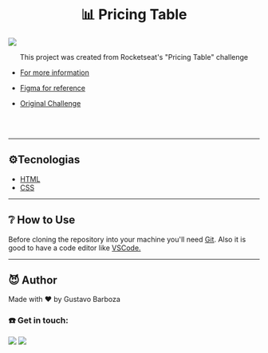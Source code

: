 #
<h1 align="center">  📊 Pricing Table</h1>

<img src="https://efficient-sloth-d85.notion.site/image/https%3A%2F%2Fs3-us-west-2.amazonaws.com%2Fsecure.notion-static.com%2F589a038a-dd0c-432d-a954-0ecf15eb5fd5%2FDesktop.png?table=block&id=d5f9da12-4b3d-404a-b6dd-de37e0796d03&spaceId=08f749ff-d06d-49a8-a488-9846e081b224&width=2000&userId=&cache=v2">

<p align="center"> This project was created from Rocketseat's "Pricing Table" challenge
</p>

- <a href="https://www.rocketseat.com.br/">For more information</a> 

- <a href="https://www.figma.com/file/8n3By7LOQub9AXwBTPVeJf/DD-%2F-Pricing-Table-(Copy)">Figma for reference</a>

- <a href="https://efficient-sloth-d85.notion.site/Desafio-Pricing-Table-e0b6f59253e54d229fdde09228226b32">Original Challenge</a>


 
<br>
<br>

---------------

<h2> ⚙️Tecnologias</h2>
<ul>
    <li> <a href="https://developer.mozilla.org./pt-BR/docs/Web/HTML">HTML</a> </li>
    <li> <a href="https://developer.mozilla.org./pt-BR/docs/Web/CSS">CSS</a> </li>
</ul> 

--------------

<h2> ❔ How to Use </h2>
Before cloning the repository into your machine you'll need <a href="https://git-scm.com/">Git</a>. Also it is good to have a code editor like <a href="https://code.visualstudio.com/">VSCode.</a>


<br>    


---------------

<h2>😈 Author </h2>
<p> Made with ❤️ by Gustavo Barboza

<h3>☎️ Get in touch:</h3> 


<p>
   <a href="https://www.linkedin.com/in/gustavo-barboza-5641601ab/">
    <img src= "https://img.shields.io/badge/LinkedIn-0077B5?style=for-the-badge&logo=linkedin&logoColor=white"></a>
   <a href="mailto:gustavobarboza2003@gmail.com.br">
    <img src="https://img.shields.io/badge/Gmail-D14836?style=for-the-badge&logo=gmail&logoColor=white"></a>

</p>
